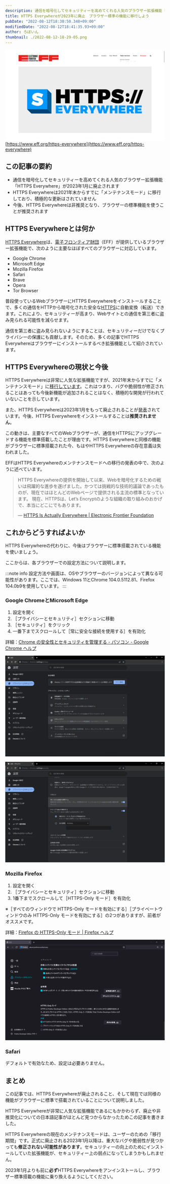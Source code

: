```yaml
---
description: 通信を暗号化してセキュリティーを高めてくれる人気のブラウザー拡張機能「HTTPS Everywhere」が2023年1月に廃止されます。現在はメンテナンスモードに移行しており、廃止までにブラウザー標準搭載の機能に移行することが推奨されます。
title: HTTPS Everywhereが2023年に廃止　ブラウザー標準の機能に移行しよう
pubDate: "2022-08-12T18:30:50.348+09:00"
modifiedDate: "2022-08-12T18:41:35.93+09:00"
author: ろぼいん
thumbnail: ./2022-08-12-18-29-05.png
---
```


![HTTPS Everywhereの公式サイトのスクリーンショット](./2022-08-12-18-29-05.png)
[https://www.eff.org/https-everywhere](https://www.eff.org/https-everywhere)

## この記事の要約

- 通信を暗号化してセキュリティーを高めてくれる人気のブラウザー拡張機能「HTTPS Everywhere」が2023年1月に廃止されます
- HTTPS Everywhereは2021年末からすでに「メンテナンスモード」に移行しており、積極的な更新はされていません
- 今後、HTTPS Everywhereは非推奨となり、ブラウザーの標準機能を使うことが推奨されます

## HTTPS Everywhereとは何か

[HTTPS Everywhere](https://www.eff.org/https-everywhere)は、[電子フロンティア財団](https://www.eff.org/)（EFF）が提供しているブラウザー拡張機能で、次のように主要なほぼすべてのブラウザーに対応しています。

- Google Chrome
- Microsoft Edge
- Mozilla Firefox
- Safari
- Brave
- Opera
- Tor Browser

普段使っているWebブラウザーにHTTPS Everywhereをインストールすることで、多くの通信をHTTPから暗号化された安全な[HTTPS](https://developer.mozilla.org/ja/docs/Glossary/https)に自動変換（転送）できます。これにより、セキュリティーが高まり、Webサイトとの通信を第三者に盗み見られる可能性を減らせます。

通信を第三者に盗み見られないようにすることは、セキュリティーだけでなくプライバシーの保護にも貢献します。そのため、多くの記事でHTTPS Everywhereはブラウザーにインストールするべき拡張機能として紹介されています。

## HTTPS Everywhereの現状と今後

HTTPS Everywhereは非常に人気な拡張機能ですが、2021年末からすでに「メンテナンスモード」に[移行しています](https://www.eff.org/deeplinks/2021/09/https-actually-everywhere)。これはつまり、バグや脆弱性が修正されることはあっても今後新機能が追加されることはなく、積極的な開発が行われていないことを示しています。

また、HTTPS Everywhereは2023年1月をもって廃止されることが[発表](https://www.eff.org/ja/https-everywhere/set-https-default-your-browser#:~:text=HTTPS%20Everywhere%20will%20sunset%20in%20January%202023)されています。今後、HTTPS Everywhereをインストールすることは**推奨されません**。

この動きは、主要なすべてのWebブラウザーが、通信をHTTPSにアップグレードする機能を標準搭載したことが理由です。HTTPS Everywhereと同様の機能がブラウザーに標準搭載された今、もはやHTTPS Everywhereの存在意義は失われました。

EFFはHTTPS Everywhereのメンテナンスモードへの移行の発表の中で、次のように述べています。

> HTTPS Everywhereの提供を開始して以来、Webを暗号化するための戦いは飛躍的な進歩を遂げました。かつては挑戦的な技術的議論であったものが、現在ではほとんどのWebページで提供される主流の標準となっています。 現在、HTTPSは、Let’s Encryptのような組織の取り組みのおかげで、本当にどこにでもあります。
>
> — [HTTPS Is Actually Everywhere | Electronic Frontier Foundation](https://www.eff.org/deeplinks/2021/09/https-actually-everywhere)

## これからどうすればよいか

HTTPS Everywhereの代わりに、今後はブラウザーに標準搭載されている機能を使いましょう。

ここからは、各ブラウザーでの設定方法について説明します。

:::note info
設定方法や画面は、OSやブラウザーのバージョンによって異なる可能性があります。ここでは、Windows 11とChrome 104.0.5112.81、Firefox 104.0b9を使用しています。
:::

### Google ChromeとMicrosoft Edge

1. 設定を開く
2. ［プライバシーとセキュリティ］セクションに移動
3. ［セキュリティ］をクリック
4. 一番下までスクロールして［常に安全な接続を使用する］を有効化

詳細：[Chrome の安全性とセキュリティを管理する - パソコン - Google Chrome ヘルプ](https://support.google.com/chrome/answer/10468685?hl=ja&co=GENIE.Platform%3DDesktop)

![Chromeのスクリーンショット1](./2022-08-12-17-28-42.png)

![Chromeのスクリーンショット2](./2022-08-12-17-27-03.png)

### Mozilla Firefox

1. 設定を開く
2. ［プライバシーとセキュリティ］セクションに移動
3. 1番下までスクロールして［HTTPS-Only モード］を有効化

※［すべてのウィンドウで HTTPS-Only モードを有効にする］［プライベートウィンドウのみ HTTPS-Only モードを有効にする］の2つがありますが、前者がオススメです。

詳細：[Firefox の HTTPS-Only モード | Firefox ヘルプ](https://support.mozilla.org/ja/kb/https-only-prefs)

![Firefoxのスクリーンショット](./2022-08-12-17-19-55.png)

### Safari

デフォルトで有効なため、設定は必要ありません。

## まとめ

この記事では、HTTPS Everywhereが廃止されること、そして現在では同様の機能がブラウザーに標準で搭載されていることについて説明しました。

HTTPS Everywhereが非常に人気な拡張機能であるにもかかわらず、廃止や非推奨化についての日本語記事がほとんど見つからなかったためこの記事を書きました。

HTTPS Everywhereの現在のメンテナンスモードは、ユーザーのための「移行期間」です。正式に廃止される2023年1月以降は、重大なバグや脆弱性が見つかっても**修正されない可能性があります**。セキュリティーの向上のためにインストールしていた拡張機能が、セキュリティー上の弱点になってしまうかもしれません。

2023年1月よりも前に**必ず**HTTPS Everywhereをアンインストールし、ブラウザー標準搭載の機能に乗り換えるようにしてください。
